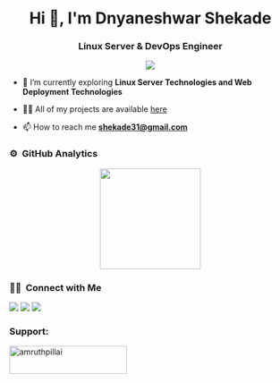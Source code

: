 <h1 align="center">Hi 👋, I'm Dnyaneshwar Shekade</h1>
<h3 align="center">Linux Server & DevOps Engineer</h3>

<p align="center">
  <img src="https://komarev.com/ghpvc/?username=dnyaneshwar&color=blueviolet&style=flat">
</p>

- 🌱 I’m currently exploring **Linux Server Technologies and Web Deployment Technologies**

- 👨‍💻 All of my projects are available [here](/)

- 📫 How to reach me **shekade31@gmail.com**


### ⚙️ &nbsp;GitHub Analytics

<p align="center">
<a href="https://github.com/dnyaneshwarshekade">
  <img height="180em" src="https://github-readme-stats-eight-theta.vercel.app/api?username=dnyaneshwarshekade&show_icons=true&theme=algolia&include_all_commits=true&count_private=true"/>
</a>
</p>

### 🤝🏻 &nbsp;Connect with Me

<p>
<a href="https://linkedin.com/in/dnyaneshwarshekade"><img src="https://img.shields.io/badge/-dnyaneshwar-0077B5?style=flat&logo=Linkedin&logoColor=white"/></a>
<a href="mailto:shekade31@gmail.com"><img src="https://img.shields.io/badge/-shekade31@gmail.com-D14836?style=flat&logo=Gmail&logoColor=white"/></a>
<a href="https://twitter.com/shekade31"><img src="https://img.shields.io/badge/-@dnyaneshwar-1877F2?style=flat&logo=Twitter&logoColor=white"/></a>
</p>

<h3 align="left">Support:</h3>
<p><a href="https://www.buymeacoffee.com/amruthpillai"> <img align="left" src="https://cdn.buymeacoffee.com/buttons/v2/default-yellow.png" height="50" width="210" alt="amruthpillai" /></a></p><br><br>
